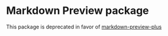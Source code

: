 # Markdown Preview package

This package is deprecated in favor of [markdown-preview-plus](https://atom.io/packages/markdown-preview-plus)
